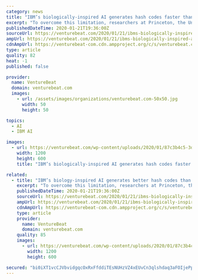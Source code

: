 ```yaml
---
category: news
title: "IBM’s biologically-inspired AI generates hash codes faster than classical approaches"
excerpt: "To overcome this limitation, researchers at Princeton, the University of San Diego, IBM Research, and the MIT-IBM Watson AI Lab developed BioHash, which applies “local” and “biologically plausible” synaptic plasticity rules to produce hash codes. They say that it outperforms previously published benchmarks for various hashing methods ..."
publishedDateTime: 2020-01-21T19:36:00Z
sourceUrl: https://venturebeat.com/2020/01/21/ibms-biologically-inspired-ai-generates-hash-codes-faster-than-classical-approaches/
ampUrl: https://venturebeat.com/2020/01/21/ibms-biologically-inspired-ai-generates-hash-codes-faster-than-classical-approaches/amp/
cdnAmpUrl: https://venturebeat-com.cdn.ampproject.org/c/s/venturebeat.com/2020/01/21/ibms-biologically-inspired-ai-generates-hash-codes-faster-than-classical-approaches/amp/
type: article
quality: 82
heat: -1
published: false

provider:
  name: VentureBeat
  domain: venturebeat.com
  images:
    - url: /assets/images/organizations/venturebeat.com-50x50.jpg
      width: 50
      height: 50

topics:
  - AI
  - IBM AI

images:
  - url: https://venturebeat.com/wp-content/uploads/2020/01/87c3b4c5-3db3-461e-b3f9-266dfa23d445-1-e1579635316665.png?fit=1200%2C600&strip=all
    width: 1200
    height: 600
    title: "IBM’s biologically-inspired AI generates hash codes faster than classical approaches"

related:
  - title: "IBM’s biology-inspired AI generates better hash codes than classical approaches"
    excerpt: "To overcome this limitation, researchers at Princeton, the University of San Diego, IBM Research, and the MIT-IBM Watson AI Lab developed BioHash, which applies “local” and “biologically plausible” synaptic plasticity rules to produce hash codes. They say that it outperforms previously published benchmarks for various hashing methods ..."
    publishedDateTime: 2020-01-21T19:36:00Z
    sourceUrl: https://venturebeat.com/2020/01/21/ibms-biologically-inspired-ai-generates-hash-codes-faster-than-classical-approaches/
    ampUrl: https://venturebeat.com/2020/01/21/ibms-biologically-inspired-ai-generates-hash-codes-faster-than-classical-approaches/amp/
    cdnAmpUrl: https://venturebeat-com.cdn.ampproject.org/c/s/venturebeat.com/2020/01/21/ibms-biologically-inspired-ai-generates-hash-codes-faster-than-classical-approaches/amp/
    type: article
    provider:
      name: VentureBeat
      domain: venturebeat.com
    quality: 85
    images:
      - url: https://venturebeat.com/wp-content/uploads/2020/01/87c3b4c5-3db3-461e-b3f9-266dfa23d445-1-e1579635316665.png?fit=1200%2C600&strip=all
        width: 1200
        height: 600

secured: "bi0iXT1vcCJVbvidgqcOxRxFfddiTEsNUHzVZ4xEUvCn3qlshdaq3aFOIjePpUzBJ1YxT+w9aH88Yh6+kYZebVOuV02jHnIYi3BfQo+uK8eX/Sc7xLuNcjznQ4vYoavOj1p6PPdzryeLh/E7oCptXyw1IKccVDX+OZF+64C1fheBBPk8HABm6ufeZoZtPWEBDQX2Nudl66N+IkEa2Pz1R6n4eH9GqZonKJJzgB+YDGxlBfz2VSp3Ie/K65EvEeGB4qEY9b1T1LNlV2PZUTViN3eBbkSvRwV+BoP6Iu0Wu7Q0LJ39LiUcwW/iMSsDPGgMEMXLKrLqrZ0PYCth69k+GD2Fp4VwRa47mwTs5Jb6xH6F96i+v/E8YVM7hkxBy5XJN+YeUrH3mDVj4NbyLnGbaO65Wj23OD1HVadVDpGzatXgI2PWF8DFwpCQYgh5ir7d8SOvARgNNHasFOstsUg8tQ==;UHkrn1VqtWKdlT1K/NTJvQ=="
---
```


